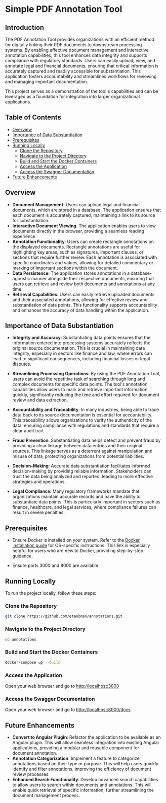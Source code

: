 # Simple PDF Annotation Tool

## Introduction

The PDF Annotation Tool provides organizations with an efficient method for digitally linking their PDF documents to downstream processing systems. By enabling effective document management and interactive annotation capabilities, this tool enhances data integrity and supports compliance with regulatory standards. Users can easily upload, view, and annotate legal and financial documents, ensuring that critical information is accurately captured and readily accessible for substantiation. This application fosters accountability and streamlines workflows for reviewing and managing important documentation.

This project serves as a demonstration of the tool's capabilities and can be leveraged as a foundation for integration into larger organizational applications.

## Table of Contents

- [Overview](#overview)
- [Importance of Data Substantiation](#importance-of-data-substantiation)
- [Prerequisites](#prerequisites)
- [Running Locally](#running-locally)
  - [Clone the Repository](#clone-the-repository)
  - [Navigate to the Project Directory](#navigate-to-the-project-directory)
  - [Build and Start the Docker Containers](#build-and-start-the-docker-containers)
  - [Access the Application](#access-the-application)
  - [Access the Swagger Documentation](#access-the-swagger-documentation)
- [Future Enhancements](#future-enhancements)

## Overview

- **Document Management**: Users can upload legal and financial documents, which are stored in a database. The application ensures that each document is accurately captured, maintaining a link to its source for substantiation.
- **Interactive Document Viewing**: The application enables users to view documents directly in the browser, providing a seamless reading experience.
- **Annotation Functionality**: Users can create rectangle annotations on the displayed documents. Rectangle annotations are useful for highlighting key areas, such as signatures, important clauses, or sections that require further review. Each annotation is associated with specific coordinates and values, allowing for detailed commentary or marking of important sections within the document.
- **Data Persistence**: The application stores annotations in a database-agnostic manner alongside their respective documents, ensuring that users can retrieve and review both documents and annotations at any time.
- **Retrieval Capabilities**: Users can easily retrieve uploaded documents and their associated annotations, allowing for effective review and substantiation of data points. This functionality supports accountability and enhances the accuracy of data handling within the application.

## Importance of Data Substantiation

- **Integrity and Accuracy**: Substantiating data points ensures that the information entered into processing systems accurately reflects the original source documentation. This is crucial in maintaining data integrity, especially in sectors like finance and law, where errors can lead to significant consequences, including financial losses or legal disputes.

- **Streamlining Processing Operations**: By using the PDF Annotation Tool, users can avoid the repetitive task of searching through long and complex documents for specific data points. The tool's annotation capabilities allow users to mark and retrieve important information quickly, significantly reducing the time and effort required for document review and data extraction.

- **Accountability and Traceability**: In many industries, being able to trace data back to its source documentation is essential for accountability. This traceability allows organizations to verify the authenticity of the data, ensuring compliance with regulations and standards that require a clear audit trail.

- **Fraud Prevention**: Substantiating data helps detect and prevent fraud by providing a clear linkage between data entries and their original sources. This linkage serves as a deterrent against manipulation and misuse of data, protecting organizations from potential liabilities.

- **Decision-Making**: Accurate data substantiation facilitates informed decision-making by providing reliable information. Stakeholders can trust the data being analyzed and reported, leading to more effective strategies and operations.

- **Legal Compliance**: Many regulatory frameworks mandate that organizations maintain accurate records and have the ability to substantiate data points. This is particularly important in sectors such as finance, healthcare, and legal services, where compliance failures can result in severe penalties.

## Prerequisites

- Ensure Docker is installed on your system. Refer to the [Docker installation guide](https://docs.docker.com/get-docker/) for OS-specific instructions. This link is especially helpful for users who are new to Docker, providing step-by-step guidance.

- Ensure ports 3000 and 8000 are available.

## Running Locally

To run the project locally, follow these steps:

### Clone the Repository

```sh
git clone https://github.com/etaubman/annotations.git
```

### Navigate to the Project Directory

```sh
cd annotations
```

### Build and Start the Docker Containers

```sh
docker-compose up --build
```

### Access the Application

Open your web browser and go to [http://localhost:3000](http://localhost:3000)

### Access the Swagger Documentation

Open your web browser and go to [http://localhost:8000/docs](http://localhost:8000/docs)

## Future Enhancements

- **Convert to Angular Plugin**: Refactor the application to be available as an Angular plugin. This will allow seamless integration into existing Angular applications, providing a modular and reusable component for document annotation.
- **Annotation Categorization**: Implement a feature to categorize annotations based on their type or purpose. This will help users quickly identify and filter annotations, improving the efficiency of document review processes
- **Enhanced Search Functionality**: Develop advanced search capabilities to allow users to search within documents and annotations. This will enable quick retrieval of specific information, further streamlining the document management process.